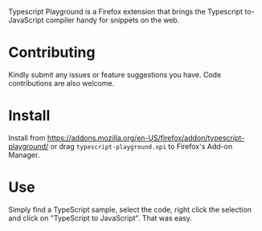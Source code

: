 Typescript Playground is a Firefox extension that brings the Typescript
to-JavaScript compiler handy for snippets on the web.

# Contributing

Kindly submit any issues or feature suggestions you have. Code
contributions are also welcome.

# Install

Install from https://addons.mozilla.org/en-US/firefox/addon/typescript-playground/
or drag <code>typescript-playground.xpi</code> to Firefox's Add-on Manager.

# Use

Simply find a TypeScript sample, select the code, right click the selection and 
click on "TypeScript to JavaScript". That was easy.

